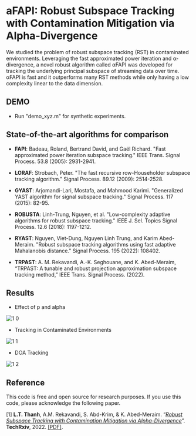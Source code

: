 # aFAPI: Robust Subspace Tracking with Contamination Mitigation via Alpha-Divergence

We studied the problem of robust subspace tracking (RST) in contaminated environments. Leveraging the fast approximated power iteration and α-divergence, a novel robust algorithm called αFAPI was developed for tracking the underlying principal subspace of streaming data over time. αFAPI is fast and
it outperforms many RST methods while only having a low complexity linear to the data dimension. 


## DEMO

+ Run "demo_xyz.m" for synthetic experiments.

## State-of-the-art algorithms for comparison

+ **FAPI**: Badeau, Roland, Bertrand David, and Gaël Richard. "Fast approximated power iteration subspace tracking." IEEE Trans. Signal Process. 53.8 (2005): 2931-2941.

+ **LORAF**: Strobach, Peter. "The fast recursive row-Householder subspace tracking algorithm." Signal Process. 89.12 (2009): 2514-2528.

+ **GYAST**: Arjomandi-Lari, Mostafa, and Mahmood Karimi. "Generalized YAST algorithm for signal subspace tracking." Signal Process. 117 (2015): 82-95.

+ **ROBUSTA**: Linh-Trung, Nguyen, et al. "Low-complexity adaptive algorithms for robust subspace tracking." IEEE J. Sel. Topics Signal Process. 12.6 (2018): 1197-1212.

+ **RYAST**: Nguyen, Viet-Dung, Nguyen Linh Trung, and Karim Abed-Meraim. "Robust subspace tracking algorithms using fast adaptive Mahalanobis distance." Signal Process. 195 (2022): 108402.


+ **TRPAST**: A. M. Rekavandi, A.-K. Seghouane, and K. Abed-Meraim, “TRPAST: A tunable and robust projection approximation subspace tracking method,” IEEE Trans. Signal Process. (2022). 


## Results

+ Effect of p and alpha

![1 0](https://user-images.githubusercontent.com/26319211/197474765-75e53a21-1333-4c33-9595-460663db1d69.PNG)


+ Tracking in Contaminated Environments

![1 1](https://user-images.githubusercontent.com/26319211/197476117-57c6fd43-1260-470b-bdf3-17e92b8f45e7.PNG)


+ DOA Tracking

![1 2](https://user-images.githubusercontent.com/26319211/197476153-6d7c69bc-ec65-4ef7-8013-401cd6fdf783.PNG)


## Reference

This code is free and open source for research purposes. If you use this code, please acknowledge the following paper.

[1] **L.T. Thanh**, A.M. Rekavandi, S. Abd-Krim, & K. Abed-Meraim. “[*Robust Subspace Tracking with Contamination Mitigation via Alpha-Divergence*](https://)”. **TechRxiv**, 2022. [[PDF]](https://thanhtbt.github.io/files/2023_aFAPI.pdf).
